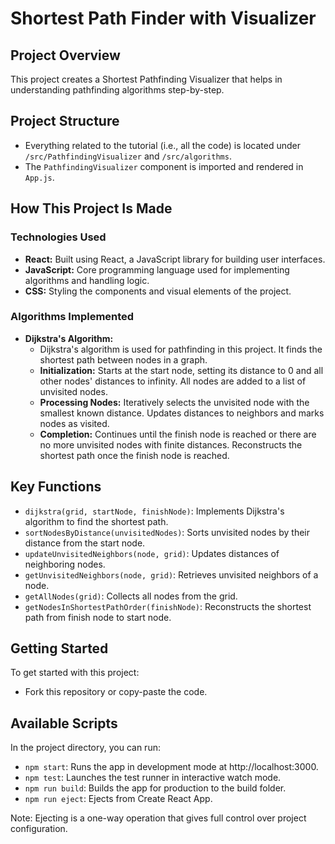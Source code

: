# Shortest Path Finder with Visualizer

## Project Overview
This project creates a Shortest Pathfinding Visualizer that helps in understanding pathfinding algorithms step-by-step.

## Project Structure
- Everything related to the tutorial (i.e., all the code) is located under `/src/PathfindingVisualizer` and `/src/algorithms`.
- The `PathfindingVisualizer` component is imported and rendered in `App.js`.

## How This Project Is Made
### Technologies Used
- **React:** Built using React, a JavaScript library for building user interfaces.
- **JavaScript:** Core programming language used for implementing algorithms and handling logic.
- **CSS:** Styling the components and visual elements of the project.

### Algorithms Implemented
- **Dijkstra's Algorithm:**
  - Dijkstra's algorithm is used for pathfinding in this project. It finds the shortest path between nodes in a graph.
  - **Initialization:** Starts at the start node, setting its distance to 0 and all other nodes' distances to infinity. All nodes are added to a list of unvisited nodes.
  - **Processing Nodes:** Iteratively selects the unvisited node with the smallest known distance. Updates distances to neighbors and marks nodes as visited.
  - **Completion:** Continues until the finish node is reached or there are no more unvisited nodes with finite distances. Reconstructs the shortest path once the finish node is reached.

## Key Functions
- `dijkstra(grid, startNode, finishNode)`: Implements Dijkstra's algorithm to find the shortest path.
- `sortNodesByDistance(unvisitedNodes)`: Sorts unvisited nodes by their distance from the start node.
- `updateUnvisitedNeighbors(node, grid)`: Updates distances of neighboring nodes.
- `getUnvisitedNeighbors(node, grid)`: Retrieves unvisited neighbors of a node.
- `getAllNodes(grid)`: Collects all nodes from the grid.
- `getNodesInShortestPathOrder(finishNode)`: Reconstructs the shortest path from finish node to start node.

## Getting Started
To get started with this project:
- Fork this repository or copy-paste the code.

## Available Scripts
In the project directory, you can run:
- `npm start`: Runs the app in development mode at http://localhost:3000.
- `npm test`: Launches the test runner in interactive watch mode.
- `npm run build`: Builds the app for production to the build folder.
- `npm run eject`: Ejects from Create React App.

Note: Ejecting is a one-way operation that gives full control over project configuration.

